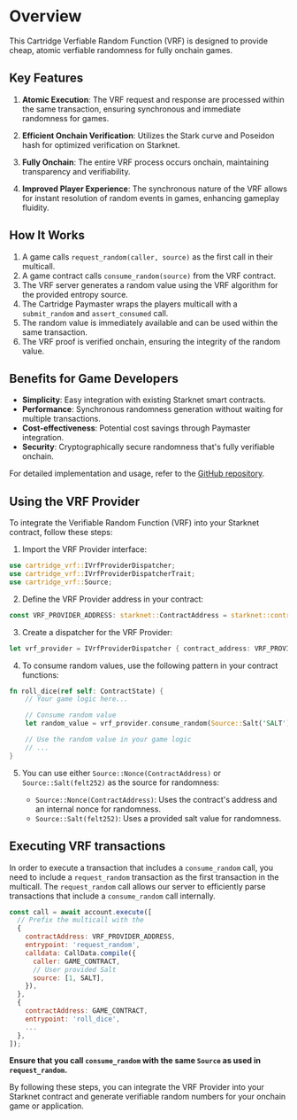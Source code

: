 # Overview

This Cartridge Verfiable Random Function (VRF) is designed to provide cheap, atomic verfiable randomness for fully onchain games.

## Key Features

1. **Atomic Execution**: The VRF request and response are processed within the same transaction, ensuring synchronous and immediate randomness for games.

2. **Efficient Onchain Verification**: Utilizes the Stark curve and Poseidon hash for optimized verification on Starknet.

3. **Fully Onchain**: The entire VRF process occurs onchain, maintaining transparency and verifiability.

4. **Improved Player Experience**: The synchronous nature of the VRF allows for instant resolution of random events in games, enhancing gameplay fluidity.

## How It Works

1. A game calls `request_random(caller, source)` as the first call in their multicall.
2. A game contract calls `consume_random(source)` from the VRF contract.
3. The VRF server generates a random value using the VRF algorithm for the provided entropy source.
4. The Cartridge Paymaster wraps the players multicall with a `submit_random` and `assert_consumed` call.
5. The random value is immediately available and can be used within the same transaction.
6. The VRF proof is verified onchain, ensuring the integrity of the random value.

## Benefits for Game Developers

- **Simplicity**: Easy integration with existing Starknet smart contracts.
- **Performance**: Synchronous randomness generation without waiting for multiple transactions.
- **Cost-effectiveness**: Potential cost savings through Paymaster integration.
- **Security**: Cryptographically secure randomness that's fully verifiable onchain.

For detailed implementation and usage, refer to the [GitHub repository](https://github.com/cartridge-gg/vrf).

## Using the VRF Provider

To integrate the Verifiable Random Function (VRF) into your Starknet contract, follow these steps:

1.  Import the VRF Provider interface:

```rust
use cartridge_vrf::IVrfProviderDispatcher;
use cartridge_vrf::IVrfProviderDispatcherTrait;
use cartridge_vrf::Source;
```

2.  Define the VRF Provider address in your contract:

```rust
const VRF_PROVIDER_ADDRESS: starknet::ContractAddress = starknet::contract_address_const::<0x123>();
```

3.  Create a dispatcher for the VRF Provider:

```rust
let vrf_provider = IVrfProviderDispatcher { contract_address: VRF_PROVIDER_ADDRESS };
```

4.  To consume random values, use the following pattern in your contract functions:

```rust
fn roll_dice(ref self: ContractState) {
    // Your game logic here...

    // Consume random value
    let random_value = vrf_provider.consume_random(Source::Salt('SALT'));

    // Use the random value in your game logic
    // ...
}
```

5.  You can use either `Source::Nonce(ContractAddress)` or `Source::Salt(felt252)` as the source for randomness:

    -   `Source::Nonce(ContractAddress)`: Uses the contract's address and an internal nonce for randomness.
    -   `Source::Salt(felt252)`: Uses a provided salt value for randomness.

## Executing VRF transactions

In order to execute a transaction that includes a `consume_random` call, you need to include a `request_random` transaction as the first transaction in the multicall. The `request_random` call allows our server to efficiently parse transactions that include a `consume_random` call internally.

```js
const call = await account.execute([
  // Prefix the multicall with the 
  {
    contractAddress: VRF_PROVIDER_ADDRESS,
    entrypoint: 'request_random',
    calldata: CallData.compile({
      caller: GAME_CONTRACT,
      // User provided Salt
      source: [1, SALT],
    }),
  },
  {
    contractAddress: GAME_CONTRACT,
    entrypoint: 'roll_dice',
    ...
  },
]);
```

**Ensure that you call `consume_random` with the same `Source` as used in `request_random`.**

By following these steps, you can integrate the VRF Provider into your Starknet contract and generate verifiable random numbers for your onchain game or application.
